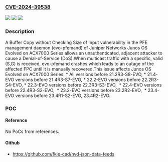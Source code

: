 ### [CVE-2024-39538](https://cve.mitre.org/cgi-bin/cvename.cgi?name=CVE-2024-39538)
![](https://img.shields.io/static/v1?label=Product&message=Junos%20OS%20Evolved&color=blue)
![](https://img.shields.io/static/v1?label=Version&message=0%3C%2021.2R3-S8-EVO%20&color=brighgreen)
![](https://img.shields.io/static/v1?label=Vulnerability&message=CWE-120%20Buffer%20Copy%20without%20Checking%20Size%20of%20Input%20('Classic%20Buffer%20Overflow')&color=brighgreen)

### Description

A Buffer Copy without Checking Size of Input vulnerability in the PFE management daemon (evo-pfemand) of Juniper Networks Junos OS Evolved on ACX7000 Series allows an unauthenticated, adjacent attacker to cause a Denial-of-Service (DoS).When multicast traffic with a specific, valid (S,G) is received, evo-pfemand crashes which leads to an outage of the affected FPC until it is manually recovered.This issue affects Junos OS Evolved on ACX7000 Series:  *  All versions before 21.2R3-S8-EVO,  *  21.4-EVO versions before 21.4R3-S7-EVO,  *  22.2-EVO versions before 22.2R3-S4-EVO,  *  22.3-EVO versions before 22.3R3-S3-EVO,   *  22.4-EVO versions before 22.4R3-S2-EVO,   *  23.2-EVO versions before 23.2R2-EVO,   *  23.4-EVO versions before 23.4R1-S2-EVO, 23.4R2-EVO.

### POC

#### Reference
No PoCs from references.

#### Github
- https://github.com/fkie-cad/nvd-json-data-feeds


